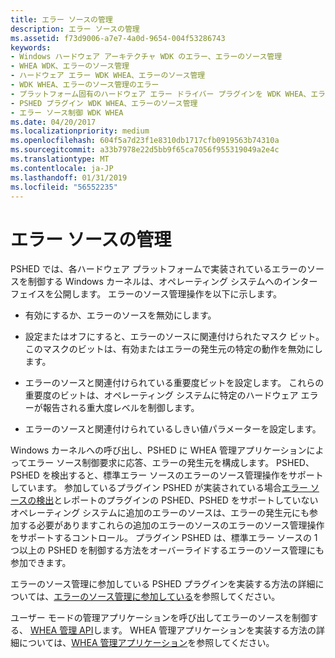 ```yaml
---
title: エラー ソースの管理
description: エラー ソースの管理
ms.assetid: f73d9006-a7e7-4a0d-9654-004f53286743
keywords:
- Windows ハードウェア アーキテクチャ WDK のエラー、エラーのソース管理
- WHEA WDK、エラーのソース管理
- ハードウェア エラー WDK WHEA、エラーのソース管理
- WDK WHEA、エラーのソース管理のエラー
- プラットフォーム固有のハードウェア エラー ドライバー プラグインを WDK WHEA、エラーのソース管理
- PSHED プラグイン WDK WHEA、エラーのソース管理
- エラー ソース制御 WDK WHEA
ms.date: 04/20/2017
ms.localizationpriority: medium
ms.openlocfilehash: 604f5a7d23f1e8310db1717cfb0919563b74310a
ms.sourcegitcommit: a33b7978e22d5bb9f65ca7056f955319049a2e4c
ms.translationtype: MT
ms.contentlocale: ja-JP
ms.lasthandoff: 01/31/2019
ms.locfileid: "56552235"
---
```

# <a name="error-source-control"></a>エラー ソースの管理


PSHED では、各ハードウェア プラットフォームで実装されているエラーのソースを制御する Windows カーネルは、オペレーティング システムへのインターフェイスを公開します。 エラーのソース管理操作を以下に示します。

-   有効にするか、エラーのソースを無効にします。

-   設定またはオフにすると、エラーのソースに関連付けられたマスク ビット。 このマスクのビットは、有効またはエラーの発生元の特定の動作を無効にします。

-   エラーのソースと関連付けられている重要度ビットを設定します。 これらの重要度のビットは、オペレーティング システムに特定のハードウェア エラーが報告される重大度レベルを制御します。

-   エラーのソースと関連付けられているしきい値パラメーターを設定します。

Windows カーネルへの呼び出し、PSHED に WHEA 管理アプリケーションによってエラー ソース制御要求に応答、エラーの発生元を構成します。 PSHED、PSHED を検出すると、標準エラー ソースのエラーのソース管理操作をサポートしています。 参加しているプラグイン PSHED が実装されている場合[エラー ソースの検出](error-source-discovery.md)とレポートのプラグインの PSHED、PSHED をサポートしていないオペレーティング システムに追加のエラーのソースは、エラーの発生元にも参加する必要がありますこれらの追加のエラーのソースのエラーのソース管理操作をサポートするコントロール。 プラグイン PSHED は、標準エラー ソースの 1 つ以上の PSHED を制御する方法をオーバーライドするエラーのソース管理にも参加できます。

エラーのソース管理に参加している PSHED プラグインを実装する方法の詳細については、[エラーのソース管理に参加している](participating-in-error-source-control.md)を参照してください。

ユーザー モードの管理アプリケーションを呼び出してエラーのソースを制御する、 [WHEA 管理 API](https://msdn.microsoft.com/library/windows/hardware/ff560556)します。 WHEA 管理アプリケーションを実装する方法の詳細については、[WHEA 管理アプリケーション](whea-management-applications.md)を参照してください。

 

 




